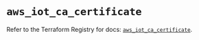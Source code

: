 # `aws_iot_ca_certificate`

Refer to the Terraform Registry for docs: [`aws_iot_ca_certificate`](https://registry.terraform.io/providers/hashicorp/aws/6.11.0/docs/resources/iot_ca_certificate).
